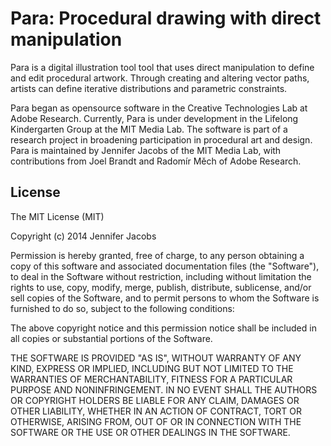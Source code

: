 Para: Procedural drawing with direct manipulation
=====

Para is a digital illustration tool tool that uses direct manipulation to define and edit procedural artwork. Through creating and altering vector paths, artists can define iterative distributions and parametric constraints. 

Para began as opensource software in the Creative Technologies Lab at Adobe Research. Currently, Para is under development in the Lifelong Kindergarten Group at the MIT Media Lab. The software is part of a research project in broadening participation in procedural art and design. Para is maintained by Jennifer Jacobs of the MIT Media Lab, with contributions from Joel Brandt and Radomír Měch of Adobe Research.

License
-------

The MIT License (MIT)

Copyright (c) 2014 Jennifer Jacobs

Permission is hereby granted, free of charge, to any person obtaining a copy of this software and associated documentation files (the "Software"), to deal in the Software without restriction, including without limitation the rights to use, copy, modify, merge, publish, distribute, sublicense, and/or sell copies of the Software, and to permit persons to whom the Software is furnished to do so, subject to the following conditions:

The above copyright notice and this permission notice shall be included in all copies or substantial portions of the Software.

THE SOFTWARE IS PROVIDED "AS IS", WITHOUT WARRANTY OF ANY KIND, EXPRESS OR IMPLIED, INCLUDING BUT NOT LIMITED TO THE WARRANTIES OF MERCHANTABILITY, FITNESS FOR A PARTICULAR PURPOSE AND NONINFRINGEMENT. IN NO EVENT SHALL THE AUTHORS OR COPYRIGHT HOLDERS BE LIABLE FOR ANY CLAIM, DAMAGES OR OTHER LIABILITY, WHETHER IN AN ACTION OF CONTRACT, TORT OR OTHERWISE, ARISING FROM, OUT OF OR IN CONNECTION WITH THE SOFTWARE OR THE USE OR OTHER DEALINGS IN THE SOFTWARE.
